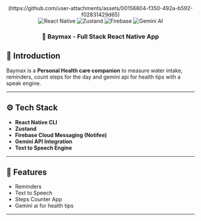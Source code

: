 <div align="center">
(https://github.com/user-attachments/assets/00156804-f350-492a-b592-f02831429d65)  
<div>
  <img src="https://img.shields.io/badge/-React_Native-black?style=for-the-badge&logoColor=white&logo=react&color=61DAFB" alt="React Native" />
  <img src="https://img.shields.io/badge/-Zustand-black?style=for-the-badge&logoColor=white&logo=zustand&color=4B88A2" alt="Zustand" />
  <img src="https://img.shields.io/badge/-Firebase-black?style=for-the-badge&logoColor=white&logo=firebase&color=FFCA28" alt="Firebase" />
  <img src="https://img.shields.io/badge/-Gemini_AI-black?style=for-the-badge&logoColor=white&color=5A20CB" alt="Gemini AI" />
</div>


<h3 align="center">🤖 Baymax - Full Stack React Native App</h3>

</div>

## 🤖 Introduction

Baymax is a **Personal Health care companion** to measure water intake, reminders, count steps for the day and gemini api for health tips with a speak engine.

---
## ⚙️ Tech Stack

- **React Native CLI**
- **Zustand** 
- **Firebase Cloud Messaging (Notifee)** 
- **Gemini API Integration** 
- **Text to Speech Engine** 
---

## 🚀 Features

- Reminders
- Text to Speech
- Steps Counter App
- Gemini ai for health tips
---

